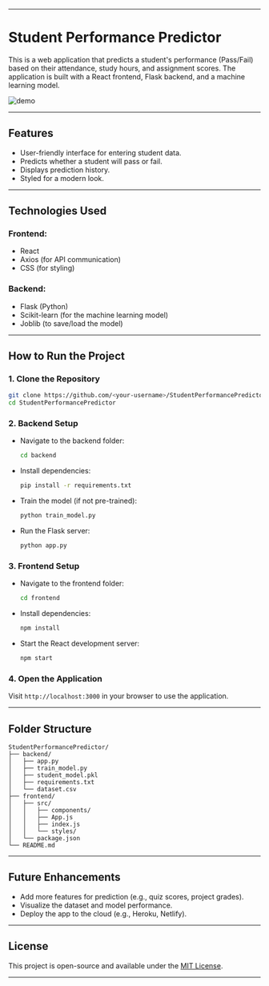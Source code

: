 
---

# **Student Performance Predictor**

This is a web application that predicts a student's performance (Pass/Fail) based on their attendance, study hours, and assignment scores. The application is built with a React frontend, Flask backend, and a machine learning model.

![demo](https://github.com/user-attachments/assets/0dd5cd65-8db6-4923-8268-f26bb0e760a6)

---

## **Features**
- User-friendly interface for entering student data.
- Predicts whether a student will pass or fail.
- Displays prediction history.
- Styled for a modern look.

---

## **Technologies Used**
### **Frontend:**
- React
- Axios (for API communication)
- CSS (for styling)

### **Backend:**
- Flask (Python)
- Scikit-learn (for the machine learning model)
- Joblib (to save/load the model)

---

## **How to Run the Project**
### **1. Clone the Repository**
```bash
git clone https://github.com/<your-username>/StudentPerformancePredictor.git
cd StudentPerformancePredictor
```

### **2. Backend Setup**
- Navigate to the backend folder:
  ```bash
  cd backend
  ```
- Install dependencies:
  ```bash
  pip install -r requirements.txt
  ```
- Train the model (if not pre-trained):
  ```bash
  python train_model.py
  ```
- Run the Flask server:
  ```bash
  python app.py
  ```

### **3. Frontend Setup**
- Navigate to the frontend folder:
  ```bash
  cd frontend
  ```
- Install dependencies:
  ```bash
  npm install
  ```
- Start the React development server:
  ```bash
  npm start
  ```

### **4. Open the Application**
Visit `http://localhost:3000` in your browser to use the application.

---

## **Folder Structure**
```
StudentPerformancePredictor/
├── backend/
│   ├── app.py
│   ├── train_model.py
│   ├── student_model.pkl
│   ├── requirements.txt
│   └── dataset.csv
├── frontend/
│   ├── src/
│   │   ├── components/
│   │   ├── App.js
│   │   ├── index.js
│   │   └── styles/
│   └── package.json
└── README.md
```

---

## **Future Enhancements**
- Add more features for prediction (e.g., quiz scores, project grades).
- Visualize the dataset and model performance.
- Deploy the app to the cloud (e.g., Heroku, Netlify).

---

## **License**
This project is open-source and available under the [MIT License](LICENSE).

---

